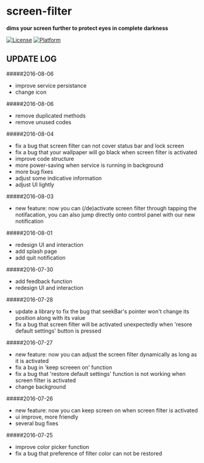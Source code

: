 # screen-filter
**dims your screen further to protect eyes in complete darkness**
  
[![License](https://img.shields.io/badge/LICENSE-GPL%203-blue.svg?style=flat-square)](https://github.com/hwding/make-it-darker/blob/master/LICENSE)
[![Platform](https://img.shields.io/badge/PLATFORM-Android-red.svg?style=flat-square)](https://www.android.com/)

## UPDATE LOG
#####2016-08-06
  - improve service persistance
  - change icon

#####2016-08-06
  - remove duplicated methods
  - remove unused codes

#####2016-08-04
  - fix a bug that screen filter can not cover status bar and lock screen
  - fix a bug that your wallpaper will go black when screen filter is activated
  - improve code structure
  - more power-saving when service is running in background
  - more bug fixes
  - adjust some indicative information
  - adjust UI lightly

#####2016-08-03
  - new feature: now you can (/de)activate screen filter through tapping the notifacation, you can also jump directly onto control panel with our new notification

#####2016-08-01
  - redesign UI and interaction
  - add splash page
  - add quit notification

#####2016-07-30
  - add feedback function
  - redesign UI and interaction

#####2016-07-28
  - update a library to fix the bug that seekBar's pointer won't change its position along with its value
  - fix a bug that screen filter will be activated unexpectedly when 'resore default settings' button is pressed

#####2016-07-27
  - new feature: now you can adjust the screen filter dynamically as long as it is activated
  - fix a bug in 'keep screeen on' function
  - fix a bug that 'restore default settings' function is not working when screen filter is activated
  - change background

#####2016-07-26
  - new feature: now you can keep screen on when screen filter is activated  
  - ui improve, more friendly
  - several bug fixes

#####2016-07-25
  - improve color picker function
  - fix a bug that preference of filter color can not be restored
